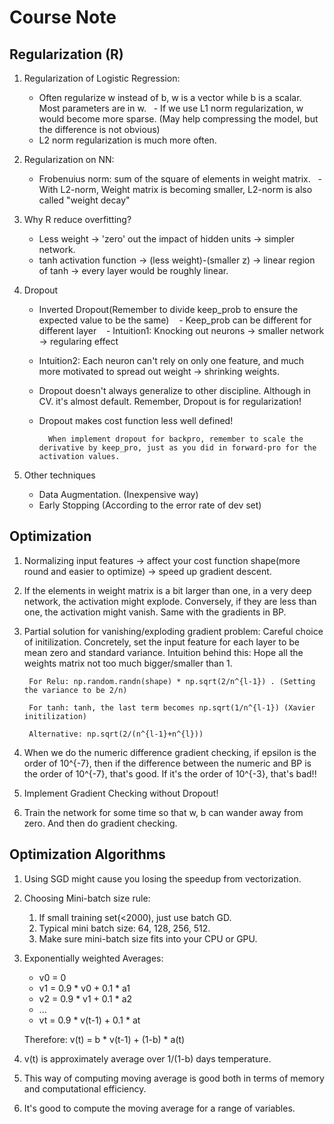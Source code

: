 # Course Note 

## Regularization (R)

1. Regularization of Logistic Regression: 
    - Often regularize w instead of b, w is a vector while b is a scalar. Most parameters are in w. 
    - If we use L1 norm regularization, w would become more sparse. (May help compressing the model, but the difference is not obvious)
    - L2 norm regularization is much more often. 

2. Regularization on NN:
    - Frobenuius norm: sum of the square of elements in weight matrix. 
    - With L2-norm, Weight matrix is becoming smaller, L2-norm is also called "weight decay"
  
3. Why R reduce overfitting?
    - Less weight -> 'zero' out the impact of hidden units -> simpler network. 
    - tanh activation function -> (less weight)-(smaller z) -> linear region of tanh -> every layer would be roughly linear. 

4. Dropout
    - Inverted Dropout(Remember to divide keep_prob to ensure the expected value to be the same)
    - Keep_prob can be different for different layer
    - Intuition1: Knocking out neurons -> smaller network -> regularing effect
    - Intuition2: Each neuron can't rely on only one feature, and much more motivated to spread out weight -> shrinking weights.
    - Dropout doesn't always generalize to other discipline. Although in CV. it's almost default. Remember, Dropout is for regularization!
    - Dropout makes cost function less well defined!
    
            When implement dropout for backpro, remember to scale the derivative by keep_pro, just as you did in forward-pro for the activation values. 
    
 5. Other techniques
    - Data Augmentation. (Inexpensive way)
    - Early Stopping (According to the error rate of dev set)
    
## Optimization

1. Normalizing input features -> affect your cost function shape(more round and easier to optimize) -> speed up gradient descent.

2. If the elements in weight matrix is a bit larger than one, in a very deep network, the activation might explode. Conversely, if they are less than one, the activation might vanish. Same with the gradients in BP. 

3. Partial solution for vanishing/exploding gradient problem: Careful choice of initilization. Concretely, set the input feature for each layer to be mean zero and standard variance. Intuition behind this: Hope all the weights matrix not too much bigger/smaller than 1. 

        For Relu: np.random.randn(shape) * np.sqrt(2/n^{l-1}) . (Setting the variance to be 2/n) 

        For tanh: tanh, the last term becomes np.sqrt(1/n^{l-1}) (Xavier initilization)
        
        Alternative: np.sqrt(2/(n^{l-1}+n^{l}))
 4. When we do the numeric difference gradient checking, if epsilon is the order of 10^{-7}, then if the difference between the numeric and BP is the order of 10^{-7}, that's good. If it's the order of 10^{-3}, that's bad!!
  
 5. Implement Gradient Checking without Dropout!
  
 6. Train the network for some time so that w, b can wander away from zero. And then do gradient checking. 
 
 ## Optimization Algorithms
 
 1. Using SGD might cause you losing the speedup from vectorization. 
 
 2. Choosing Mini-batch size rule:
    1. If small training set(<2000), just use batch GD.
    2. Typical mini batch size: 64, 128, 256, 512.
    3. Make sure mini-batch size fits into your CPU or GPU.
 
 3. Exponentially weighted Averages:
    - v0 = 0
    - v1 = 0.9 * v0 + 0.1 * a1
    - v2 = 0.9 * v1 + 0.1 * a2
    - ...
    - vt = 0.9 * v(t-1) + 0.1 * at
    
    Therefore: v(t) = b * v(t-1) + (1-b) * a(t)
    
 4. v(t) is approximately average over 1/(1-b) days temperature. 
 
 5. This way of computing moving average is good both in terms of memory and computational efficiency. 
 
 6. It's good to compute the moving average for a range of variables. 
 
 
